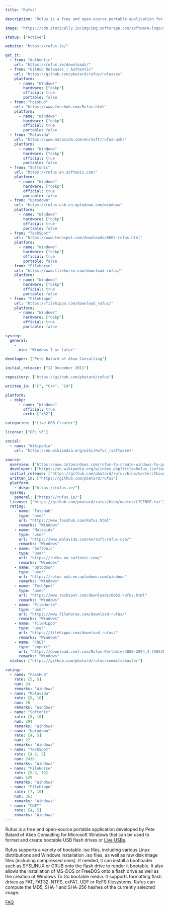 ```yaml
---
title: "Rufus"

description: "Rufus is a free and open-source portable application for Microsoft Windows that can be used to format and create bootable USB flash drives or Live USBs"

image: "https://cdn.statically.io/img/img.softorage.com/software-logo/rufus.png?h=64"

status: ["Active"]

website: "https://rufus.ie/"

get_it:
  - from: "Authentic"
    url: "https://rufus.ie/downloads/"
  - from: "GitHub Releases | Authentic"
    url: "https://github.com/pbatard/rufus/releases"
    platform:
      - name: "Windows"
        hardware: ["dskp"]
        official: true
        portable: false
  - from: "FossHub"
    url: "https://www.fosshub.com/Rufus.html"
    platform:
      - name: "Windows"
        hardware: ["dskp"]
        official: true
        portable: false
  - from: "Malavida"
    url: "https://www.malavida.com/en/soft/rufus-usb/"
    platform:
      - name: "Windows"
        hardware: ["dskp"]
        official: true
        portable: false
  - from: "Softonic"
    url: "https://rufus.en.softonic.com/"
    platform:
      - name: "Windows"
        hardware: ["dskp"]
        official: true
        portable: false
  - from: "Uptodown"
    url: "https://rufus-usb.en.uptodown.com/windows"
    platform:
      - name: "Windows"
        hardware: ["dskp"]
        official: true
        portable: false
  - from: "TechSpot"
    url: "https://www.techspot.com/downloads/6062-rufus.html"
    platform:
      - name: "Windows"
        hardware: ["dskp"]
        official: true
        portable: false
  - from: "FileHorse"
    url: "https://www.filehorse.com/download-rufus/"
    platform:
      - name: "Windows"
        hardware: ["dskp"]
        official: true
        portable: false
  - from: "FileHippo"
    url: "https://filehippo.com/download_rufus/"
    platform:
      - name: "Windows"
        hardware: ["dskp"]
        official: true
        portable: false

sysreq:
  general:
    -
      min: "Windows 7 or later"

developer: ["Pete Batard of Akeo Consulting"]

initial_release: ["12 December 2011"]

repository: ["https://github.com/pbatard/rufus"]

written_in: ["C", "C++", "C#"]

platform:
  - dskp:
      - name: "Windows"
        official: true
        arch: ["x32"]

categories: ["Live USB Creator"]

license: ["GPL v3"]

social:
  - name: "Wikipedia"
    url: "https://en.wikipedia.org/wiki/Rufus_(software)"

source:
  overview: ["https://www.intowindows.com/rufus-to-create-windows-to-go-usb-drive/", "https://www.askvg.com/rufus-yet-another-free-portable-tool-to-create-bootable-usb-drive-to-install-windows-and-linux/", "https://en.wikipedia.org/w/index.php?title=Rufus_(software)&oldid=934821546", "https://github.com/pbatard/rufus/wiki/FAQ"]
  developer: ["https://en.wikipedia.org/w/index.php?title=Rufus_(software)&oldid=934821546", "https://github.com/pbatard"]
  initial_release: ["https://github.com/pbatard/rufus/blob/master/ChangeLog.txt"]
  written_in: ["https://github.com/pbatard/rufus"]
  platform:
    - dskp: ["https://rufus.ie/"]
  sysreq:
    general: ["https://rufus.ie/"]
  license: ["https://github.com/pbatard/rufus/blob/master/LICENSE.txt"]
  rating:
    - name: "FossHub"
      type: "user"
      url: "https://www.fosshub.com/Rufus.html"
      remarks: "Windows"
    - name: "Malavida"
      type: "user"
      url: "https://www.malavida.com/en/soft/rufus-usb/"
      remarks: "Windows"
    - name: "Softonic"
      type: "user"
      url: "https://rufus.en.softonic.com/"
      remarks: "Windows"
    - name: "Uptodown"
      type: "user"
      url: "https://rufus-usb.en.uptodown.com/windows"
      remarks: "Windows"
    - name: "TechSpot"
      type: "user"
      url: "https://www.techspot.com/downloads/6062-rufus.html"
      remarks: "Windows"
    - name: "FileHorse"
      type: "user"
      url: "https://www.filehorse.com/download-rufus/"
      remarks: "Windows"
    - name: "FileHippo"
      type: "user"
      url: "https://filehippo.com/download_rufus/"
      remarks: "Windows"
    - name: "CNET"
      type: "expert"
      url: "https://download.cnet.com/Rufus-Portable/3000-2094_4-75843894.html"
      remarks: "Windows"
  status: ["https://github.com/pbatard/rufus/commits/master"]

rating:
  - name: "FossHub"
    rate: [5, 5]
    num: 24
    remarks: "Windows"
  - name: "Malavida"
    rate: [8, 10]
    num: 26
    remarks: "Windows"
  - name: "Softonic"
    rate: [8, 10]
    num: 294
    remarks: "Windows"
  - name: "Uptodown"
    rate: [4, 5]
    num: 22
    remarks: "Windows"
  - name: "TechSpot"
    rate: [4.6, 5]
    num: 2436
    remarks: "Windows"
  - name: "FileHorse"
    rate: [8.3, 10]
    num: 529
    remarks: "Windows"
  - name: "FileHippo"
    rate: [7, 10]
    num: 363
    remarks: "Windows"
  - name: "CNET"
    rate: [4, 5]
    remarks: "Windows"
---
```

  Rufus is a free and open-source portable application developed by Pete Batard of Akeo Consulting for Microsoft Windows that can be used to format and create bootable USB flash drives or [Live USBs](/categories/live-usb-creator/).
  
  Rufus supports a variety of bootable .iso files, including various Linux distributions and Windows installation .iso files, as well as raw disk image files (including compressed ones). If needed, it can install a bootloader such as SYSLINUX or GRUB onto the flash drive to render it bootable. It also allows the installation of MS-DOS or FreeDOS onto a flash drive as well as the creation of Windows To Go bootable media. It supports formatting flash drives as FAT, FAT32, NTFS, exFAT, UDF or ReFS filesystems. Rufus can compute the MD5, SHA-1 and SHA-256 hashes of the currently selected image.
  
  [FAQ](https://github.com/pbatard/rufus/wiki/FAQ) 
